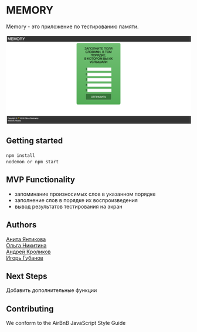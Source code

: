 # MEMORY
Memory - это приложение по тестированию памяти.

![image_1](image_1.png)

## Getting started
```npm install``` <br>
```nodemon or npm start```

## MVP Functionality
- запоминание произносимых слов в указанном порядке
- заполнение слов в порядке их воспроизведения
- вывод результатов тестирования на экран

## Authors
[Анита Янтикова](https://github.com/AnitaJD)<br>
[Ольга Никитина](https://github.com/Olya-Nik)<br>
[Андрей Кроликов](https://github.com/krolikovAA)<br>
[Игорь Губанов](https://github.com/GubanovIgor)

## Next Steps
Добавить дополнительные функции

## Contributing
We conform to the AirBnB JavaScript Style Guide

